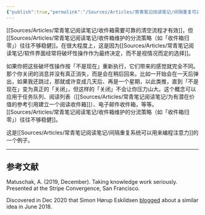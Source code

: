 ```yaml
---
{"publish":true,"permalink":"/Sources/Articles/常青笔记阅读笔记/间隔重复可以降低破坏性收件箱维护操作的风险.md","title":"间隔重复可以降低破坏性收件箱维护操作的风险","created":"2022-08-10","modified":"2023-03-14","published":"2025-07-09T00:03:41.964+08:00","tags":["review"],"cssclasses":""}
---
```




[[Sources/Articles/常青笔记阅读笔记/收件箱需要可靠的清空流程才有效]]，但[[Sources/Articles/常青笔记阅读笔记/收件箱维护的分流策略（如「收件箱归零」）往往不够稳健]]。在很大程度上，这是因为[[Sources/Articles/常青笔记阅读笔记/软件界面经常将破坏性操作作为最终决定，而不是视情况而定的选择]]。

如果你把这些破坏性操作按「不是现在」重新执行，它们带来的感觉就完全不同。那个你关闭的消息并没有真正消失，而是会在稍后回来。比如一开始会在一天后弹出，如果我还跳过，那就或许变成几天后、再是一个星期，以此类推，直到「不是现在」变为真正的「关闭」，但这样的「关闭」不会让你压力山大。这个概念可以应用于任务队列、阅读列表（[[Sources/Articles/常青笔记阅读笔记/为有潜在价值的参考引用建立一个阅读收件箱]]）、电子邮件收件箱，等等。[[Sources/Articles/常青笔记阅读笔记/收件箱维护的分流策略（如「收件箱归零」）往往不够稳健]]。

这是[[Sources/Articles/常青笔记阅读笔记/间隔重复系统可以用来编程注意力]]的一个例子。

___

## 参考文献

Matuschak, A. (2019, December). Taking knowledge work seriously. Presented at the Stripe Convergence, San Francisco.

Discovered in Dec 2020 that Simon Hørup Eskildsen [blogged](https://sirupsen.com/playlists/) about a similar idea in June 2018.